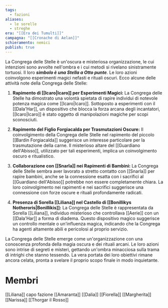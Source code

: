 ```yaml
---
tags:
  - fazioni
aliases:
  - le sorelle
  - streghe
era: "[[Era dei Tumulti]]"
campagna: "[[Cronache di Aelan]]"
schieramento: nemici
publish: true
---
```

La Congrega delle Stelle è un'oscura e misteriosa organizzazione, le cui intenzioni sono avvolte nell'ombra e i cui metodi si rivelano sinistramente tortuosi. Il loro _**simbolo è una Stella a Otto punte**_. Le loro azioni coinvolgono esperimenti magici nefasti e rituali oscuri. Ecco alcune delle attività note della Congrega delle Stelle:

1. **Rapimento di [[Icaro|Icaro]] per Esperimenti Magici:** La Congrega delle Stelle ha dimostrato una volontà spietata di rapire individui di notevole potenza magica come [[Icaro|Icaro]]. Sottoposto a esperimenti con il [[Dala'Har]], un dispositivo che blocca la forza arcana degli incantatori, [[Icaro|Icaro]] è stato oggetto di manipolazioni magiche per scopi sconosciuti.
    
2. **Rapimento del Figlio Forgiacalda per Trasmutazioni Oscure:** Il coinvolgimento della Congrega delle Stelle nel rapimento del piccolo [[Bardin Forgiacalda]] suggerisce un interesse particolare per la trasmutazione della carne. Il misterioso altare del [[Guardiano dell'Abisso]], utilizzato per tali esperimenti, implica un coinvolgimento oscuro e ritualistico.
    
3. **Collaborazione con [[Snarla]] nei Rapimenti di Bambini:** La Congrega delle Stelle sembra aver lavorato a stretto contatto con [[Snarla]] per rapire bambini, anche se la connessione esatta con i sacrifici al [[Guardiano dell'Abisso]] potrebbe non essere completamente chiara. La loro coinvolgimento nei rapimenti e nei sacrifici suggerisce una connessione con forze oscure e rituali profondamente radicati.
    
4. **Presenza di Sorella [[Liliana]] nel Castello di [[Bonillikys Notheroris|Bonillikis]]:** La Congrega delle Stelle è rappresentata da Sorella [[Liliana]], individuo misterioso che controllava [[Aerie]] con un [[Dala'Har]] a forma di diadema. Questo dispositivo magico suggerisce un controllo mentale o un'influenza magica, indicando che la Congrega ha agenti altamente abili e pericolosi al proprio servizio.
    

La Congrega delle Stelle emerge come un'organizzazione con una conoscenza profonda della magia oscura e dei rituali arcani. Le loro azioni sono intrise di segreti e misteri, gettando un'ombra minacciosa sulla trama di intrighi che stanno tessendo. La vera portata dei loro obiettivi rimane ancora celata, pronta a svelare il proprio scopo finale in modo inquietante.
# Membri
[[Liliana]] capo fazione
[[Amaranta]]
[[Dalia]]
[[Fiorella]]
[[Margherita]]
[[Narissa]]
[[Thorgar il Rosso]]